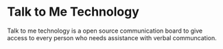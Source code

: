 # Talk to Me Technology

Talk to me technology is a open source communication board to give access to every person who needs assistance with verbal communcation.

 